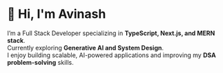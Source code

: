 # 👋 Hi, I'm Avinash

I’m a Full Stack Developer specializing in **TypeScript, Next.js, and MERN stack**.  
Currently exploring **Generative AI and System Design**.  
I enjoy building scalable, AI-powered applications and improving my **DSA problem-solving** skills.
